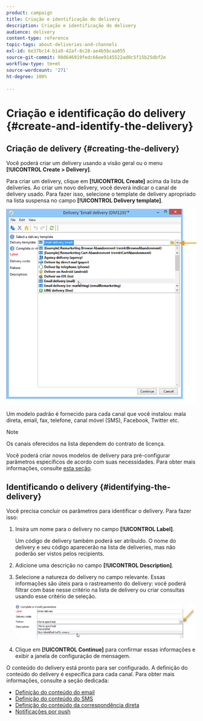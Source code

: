 ```yaml
---
product: campaign
title: Criação e identificação do delivery
description: Criação e identificação do delivery
audience: delivery
content-type: reference
topic-tags: about-deliveries-and-channels
exl-id: 6e37bc14-b1a9-42af-8c28-ae4b5bcaa055
source-git-commit: 98d646919fedc66ee9145522ad0c5f15b25dbf2e
workflow-type: tm+mt
source-wordcount: '271'
ht-degree: 100%

---
```


# Criação e identificação do delivery {#create-and-identify-the-delivery}

## Criação de delivery {#creating-the-delivery}

Você poderá criar um delivery usando a visão geral ou o menu **[!UICONTROL Create > Delivery]**.


Para criar um delivery, clique em **[!UICONTROL Create]** acima da lista de deliveries. Ao criar um novo delivery, você deverá indicar o canal de delivery usado. Para fazer isso, selecione o template de delivery apropriado na lista suspensa no campo **[!UICONTROL Delivery template]**.

![](assets/s_ncs_user_wizard_email01_1.png)

Um modelo padrão é fornecido para cada canal que você instalou: mala direta, email, fax, telefone, canal móvel (SMS), Facebook, Twitter etc.

>[!NOTE]
>
>Os canais oferecidos na lista dependem do contrato de licença.

Você poderá criar novos modelos de delivery para pré-configurar parâmetros específicos de acordo com suas necessidades. Para obter mais informações, consulte [esta seção](../../delivery/using/about-templates.md).

## Identificando o delivery {#identifying-the-delivery}

Você precisa concluir os parâmetros para identificar o delivery. Para fazer isso:

1. Insira um nome para o delivery no campo **[!UICONTROL Label]**.

   Um código de delivery também poderá ser atribuído. O nome do delivery e seu código aparecerão na lista de deliveries, mas não poderão ser vistos pelos recipients.

1. Adicione uma descrição no campo **[!UICONTROL Description]**.
1. Selecione a natureza do delivery no campo relevante. Essas informações são úteis para o rastreamento do delivery: você poderá filtrar com base nesse critério na lista de delivery ou criar consultas usando esse critério de seleção.

   ![](assets/s_ncs_user_email_del_nature.png)

1. Clique em **[!UICONTROL Continue]** para confirmar essas informações e exibir a janela de configuração de mensagem.

O conteúdo do delivery está pronto para ser configurado. A definição do conteúdo do delivery é específica para cada canal. Para obter mais informações, consulte a seção dedicada:

* [Definição do conteúdo do email](../../delivery/using/defining-the-email-content.md)
* [Definição do conteúdo do SMS](../../delivery/using/sms-create.md#defining-the-sms-content)
* [Definição do conteúdo da correspondência direta](../../delivery/using/defining-the-direct-mail-content.md)
* [Notificações por push](../../delivery/using/about-mobile-app-channel.md)
